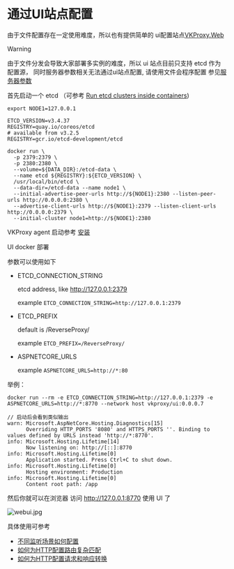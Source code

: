 # 通过UI站点配置

由于文件配置存在一定使用难度，所以也有提供简单的 ui配置站点[VKProxy.Web](https://github.com/fs7744/VKProxy.Web)

>[!WARNING]
>由于文件分发会导致大家部署多实例的难度，所以 ui 站点目前只支持 etcd 作为配置源， 同时服务器参数相关无法通过ui站点配置, 请使用文件会程序配置 参见[服务器参数](/VKProxy.Doc/docs/file-config/options)


首先启动一个 etcd （可参考 [Run etcd clusters inside containers](https://etcd.io/docs/v3.4/op-guide/container/))

``` shell
export NODE1=127.0.0.1

ETCD_VERSION=v3.4.37
REGISTRY=quay.io/coreos/etcd
# available from v3.2.5
REGISTRY=gcr.io/etcd-development/etcd

docker run \
  -p 2379:2379 \
  -p 2380:2380 \
  --volume=${DATA_DIR}:/etcd-data \
  --name etcd ${REGISTRY}:${ETCD_VERSION} \
  /usr/local/bin/etcd \
  --data-dir=/etcd-data --name node1 \
  --initial-advertise-peer-urls http://${NODE1}:2380 --listen-peer-urls http://0.0.0.0:2380 \
  --advertise-client-urls http://${NODE1}:2379 --listen-client-urls http://0.0.0.0:2379 \
  --initial-cluster node1=http://${NODE1}:2380
```

VKProxy agent 启动参考 [安装](/VKProxy.Doc/docs/install)

UI docker 部署

参数可以使用如下

- ETCD_CONNECTION_STRING

  etcd address, like http://127.0.0.1:2379

  example `ETCD_CONNECTION_STRING=http://127.0.0.1:2379`

- ETCD_PREFIX

  default is /ReverseProxy/

  example `ETCD_PREFIX=/ReverseProxy/`

- ASPNETCORE_URLS

  example `ASPNETCORE_URLS=http://*:80`

举例：

``` shell
docker run --rm -e ETCD_CONNECTION_STRING=http://127.0.0.1:2379 -e ASPNETCORE_URLS=http://*:8770 --network host vkproxy/ui:0.0.0.7

// 启动后会看到类似输出
warn: Microsoft.AspNetCore.Hosting.Diagnostics[15]
      Overriding HTTP_PORTS '8080' and HTTPS_PORTS ''. Binding to values defined by URLS instead 'http://*:8770'.
info: Microsoft.Hosting.Lifetime[14]
      Now listening on: http://[::]:8770
info: Microsoft.Hosting.Lifetime[0]
      Application started. Press Ctrl+C to shut down.
info: Microsoft.Hosting.Lifetime[0]
      Hosting environment: Production
info: Microsoft.Hosting.Lifetime[0]
      Content root path: /app
```

然后你就可以在浏览器 访问 http://127.0.0.1:8770 使用 UI 了

![webui.jpg](/VKProxy.Doc/images/webui.jpg)

具体使用可参考


- [不同监听场景如何配置](/VKProxy.Doc/docs/howtolisten)
- [如何为HTTP配置路由复杂匹配](/VKProxy.Doc/docs/statement)
- [如何为HTTP配置请求和响应转换](/VKProxy.Doc/docs/transforms)